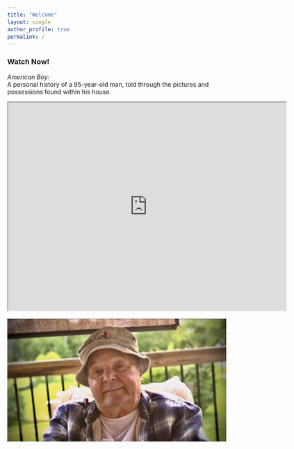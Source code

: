 ```yaml
---
title: "Welcome"
layout: single
author_profile: true
permalink: /
---
```



### Watch Now!

*American Boy:*  
A personal history of a 95-year-old man, told through the pictures and possessions found within his house.
  
<iframe src="https://drive.google.com/file/d/1xpWQ3JXCUDBDliny7ThRv9zqrEKSiQ2H/preview" width="640" height="480" allow="autoplay"></iframe>

![Material Possessions](/assets/images/material_possessions.jpg)
